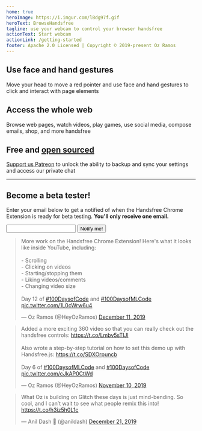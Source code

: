 ```yaml
---
home: true
heroImage: https://i.imgur.com/lBdg97f.gif
heroText: BrowseHandsfree
tagline: use your webcam to control your browser handsfree
actionText: Start webcam
actionLink: /getting-started
footer: Apache 2.0 Licensed | Copyright © 2019-present Oz Ramos
---
```


<!-- Features section -->
<div class="features">
  <div class="feature">
    <h2>Use face and hand gestures</h2>
    <p>Move your head to move a red pointer and use face and hand gestures to click and interact with page elements</p>
  </div>
  <div class="feature">
    <h2>Access the whole web</h2>
    <p>Browse web pages, watch videos, play games, use social media, compose emails, shop, and more handsfree</p>
  </div>
  <div class="feature">
    <h2>Free and <a href="https://github.com/handsfreejs/browsehandsfree.com">open sourced</a></h2>
    <p><a href="https://patreon.com/handsfreeJS">Support us Patreon</a> to unlock the ability to backup and sync your settings and access our private chat</p>
  </div>
</div>

---

<div class="card">
  <h2>Become a beta tester!</h2>

  <p>Enter your email below to get a notified of when the Handsfree Chrome Extension is ready for beta testing. <strong>You'll only receive one email.</strong></p>

  <!-- Mailchimp -->
  <form action="https://handsfree.us4.list-manage.com/subscribe/post?u=68fc2805161cded43e4f479fb&amp;id=d3a6b8610f" method="post">
    <div class="input-button-pair">
      <input type="email" name="EMAIL" label="Enter your email">
      <button type="submit" name="subscribe" value="Subscribe"> Notify me!</button>
    </div>
    <div style="position: absolute; left: -5000px;" aria-hidden="true"><input type="text" name="b_68fc2805161cded43e4f479fb_d3a6b8610f" tabindex="-1" value=""></div>
  </form>
</div>

<!-- Tweets -->
<div class="features">
  <div class="feature">
    <blockquote class="twitter-tweet"><p lang="en" dir="ltr">More work on the Handsfree Chrome Extension! Here&#39;s what it looks like inside YouTube, including:<br><br>- Scrolling<br>- Clicking on videos<br>- Starting/stopping them<br>- Liking videos/comments<br>- Changing video size<br><br>Day 12 of <a href="https://twitter.com/hashtag/100DaysofCode?src=hash&amp;ref_src=twsrc%5Etfw">#100DaysofCode</a> and <a href="https://twitter.com/hashtag/100DaysofMLCode?src=hash&amp;ref_src=twsrc%5Etfw">#100DaysofMLCode</a> <a href="https://t.co/1L0cWrw6u4">pic.twitter.com/1L0cWrw6u4</a></p>&mdash; Oz Ramos (@HeyOzRamos) <a href="https://twitter.com/HeyOzRamos/status/1204905957563588608?ref_src=twsrc%5Etfw">December 11, 2019</a></blockquote>
  </div>
  <div class="feature">
    <blockquote class="twitter-tweet"><p lang="en" dir="ltr">Added a more exciting 360 video so that you can really check out the handsfree controls: <a href="https://t.co/Lmbv5sTIJl">https://t.co/Lmbv5sTIJl</a><br><br>Also wrote a step-by-step tutorial on how to set this demo up with Handsfree.js: <a href="https://t.co/SDXOrpuncb">https://t.co/SDXOrpuncb</a><br><br>Day 6 of <a href="https://twitter.com/hashtag/100DaysofMLCode?src=hash&amp;ref_src=twsrc%5Etfw">#100DaysofMLCode</a> and <a href="https://twitter.com/hashtag/100DaysofCode?src=hash&amp;ref_src=twsrc%5Etfw">#100DaysofCode</a> <a href="https://t.co/cJkAP0CtWd">pic.twitter.com/cJkAP0CtWd</a></p>&mdash; Oz Ramos (@HeyOzRamos) <a href="https://twitter.com/HeyOzRamos/status/1193377112100503552?ref_src=twsrc%5Etfw">November 10, 2019</a></blockquote>
  </div>
  <div class="feature">
    <blockquote class="twitter-tweet"><p lang="en" dir="ltr">What Oz is building on Glitch these days is just mind-bending. So cool, and I can’t wait to see what people remix this into! <a href="https://t.co/h3iz5h0L1c">https://t.co/h3iz5h0L1c</a></p>&mdash; Anil Dash 🥭 (@anildash) <a href="https://twitter.com/anildash/status/1208417855852679168?ref_src=twsrc%5Etfw">December 21, 2019</a></blockquote>
  </div>
</div>

<TwitterAPILoader />
